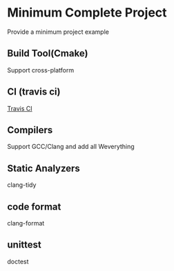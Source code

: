 # Minimum Complete Project

Provide a minimum project example

## Build Tool(Cmake)

Support cross-platform

## CI (travis ci)

[Travis CI](http://travis-ci.org/)

## Compilers

Support GCC/Clang and add all Weverything

## Static Analyzers

clang-tidy


## code format

clang-format

## unittest

doctest

